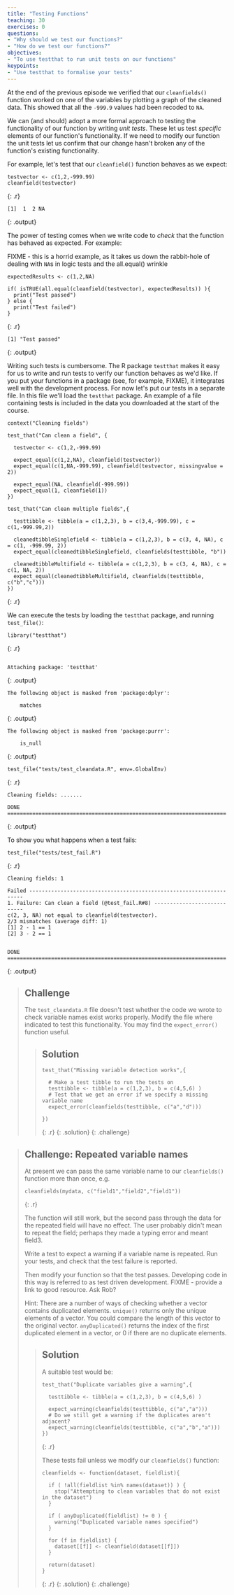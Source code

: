 ```yaml
---
title: "Testing Functions"
teaching: 30
exercises: 0
questions:
- "Why should we test our functions?"
- "How do we test our functions?"
objectives:
- "To use testthat to run unit tests on our functions"
keypoints:
- "Use testthat to formalise your tests"
---
```






At the end of the previous episode we verified that our `cleanfields()` function worked on one of the variables by plotting a graph of the cleaned data.  This showed that all the `-999.9` values had been recoded to `NA`.

We can (and should) adopt a more formal approach to testing the functionality of our function by writing *unit tests*.   These let us test *specific* elements of our function's functionality.    If we need to modify our function the unit tests let us confirm that our change hasn't broken any of the function's existing functionality.


For example, let's test that our `cleanfield()` function behaves as we expect:


~~~
testvector <- c(1,2,-999.99)
cleanfield(testvector)
~~~
{: .r}



~~~
[1]  1  2 NA
~~~
{: .output}

The power of testing comes when we write code to *check* that the function has behaved as expected.  For example:

FIXME - this is a horrid example, as it takes us down the rabbit-hole of dealing with `NA`s in logic tests
and the all.equal() wrinkle


~~~
expectedResults <- c(1,2,NA)

if( isTRUE(all.equal(cleanfield(testvector), expectedResults)) ){
  print("Test passed")
} else {
  print("Test failed")
}
~~~
{: .r}



~~~
[1] "Test passed"
~~~
{: .output}


Writing such tests is cumbersome.  The R package `testthat` makes it easy for us to write and run tests to verify our function behaves as we'd like.  If you put your functions in a package (see, for example, FIXME), it integrates well with the development process.  For now let's put our tests in a separate file.  In this file we'll load the `testthat` package.  An example of a file containing tests is included in the data you downloaded at the start of the course.


~~~
context("Cleaning fields")

test_that("Can clean a field", {
  
  testvector <- c(1,2,-999.99)
  
  expect_equal(c(1,2,NA), cleanfield(testvector))
  expect_equal(c(1,NA,-999.99), cleanfield(testvector, missingvalue = 2))
  
  expect_equal(NA, cleanfield(-999.99))
  expect_equal(1, cleanfield(1))
})

test_that("Can clean multiple fields",{
  
  testtibble <- tibble(a = c(1,2,3), b = c(3,4,-999.99), c = c(1,-999.99,2))
  
  cleanedtibbleSinglefield <- tibble(a = c(1,2,3), b = c(3, 4, NA), c = c(1, -999.99, 2))
  expect_equal(cleanedtibbleSinglefield, cleanfields(testtibble, "b"))
  
  cleanedtibbleMultifield <- tibble(a = c(1,2,3), b = c(3, 4, NA), c = c(1, NA, 2))
  expect_equal(cleanedtibbleMultifield, cleanfields(testtibble, c("b","c")))
})
~~~
{: .r}

We can execute the tests by loading the `testthat` package, and running `test_file()`:


~~~
library("testthat")
~~~
{: .r}



~~~

Attaching package: 'testthat'
~~~
{: .output}



~~~
The following object is masked from 'package:dplyr':

    matches
~~~
{: .output}



~~~
The following object is masked from 'package:purrr':

    is_null
~~~
{: .output}



~~~
test_file("tests/test_cleandata.R", env=.GlobalEnv)
~~~
{: .r}



~~~
Cleaning fields: .......

DONE ======================================================================
~~~
{: .output}

To show you what happens when a test fails:


~~~
test_file("tests/test_fail.R")
~~~
{: .r}



~~~
Cleaning fields: 1

Failed --------------------------------------------------------------------
1. Failure: Can clean a field (@test_fail.R#8) ----------------------------
c(2, 3, NA) not equal to cleanfield(testvector).
2/3 mismatches (average diff: 1)
[1] 2 - 1 == 1
[2] 3 - 2 == 1


DONE ======================================================================
~~~
{: .output}


> ## Challenge
> 
> The `test_cleandata.R` file doesn't test whether the code we wrote to check variable names exist
> works properly.  Modify the file where indicated to test this functionality.  You may find the `expect_error()` 
> function useful.
> 
> > ## Solution
> > 
> > 
> > ~~~
> > test_that("Missing variable detection works",{
> >   
> >   # Make a test tibble to run the tests on
> >   testtibble <- tibble(a = c(1,2,3), b = c(4,5,6) )
> >   # Test that we get an error if we specify a missing variable name
> >   expect_error(cleanfields(testtibble, c("a","d")))
> >   
> > })
> > ~~~
> > {: .r}
> {: .solution}
{: .challenge}

> ## Challenge: Repeated variable names
> 
> At present we can pass the same variable name to our `cleanfields()` function more than once, e.g.
> 
> ~~~
> cleanfields(mydata, c("field1","field2","field1"))
> ~~~
> {: .r}
> 
> The function will still work, but the second pass through the data for the repeated field will have no effect.
> The user probably didn't mean to repeat the field; perhaps they made a typing error and meant field3. 
> 
> Write a test to expect a warning if a variable name is repeated.  Run your tests, and check that the test failure is reported.
> 
> Then modify your function so that the test passes.   Developing code in this way is referred to as test driven development. FIXME - provide a link to good resource.  Ask Rob?
> 
> Hint:  There are a number of ways of checking whether a vector contains duplicated elements.  `unique()` returns only the unique elements of a vector.  You could compare the length of this vector to the original vector.  `anyDuplicated()` returns the index of the first duplicated element in a vector, or 0 if there are no duplicate elements.
> 
> > ## Solution
> > 
> > A suitable test would be:
> > 
> > ~~~
> > test_that("Duplicate variables give a warning",{
> >   
> >   testtibble <- tibble(a = c(1,2,3), b = c(4,5,6) )
> >   
> >   expect_warning(cleanfields(testtibble, c("a","a")))
> >   # Do we still get a warning if the duplicates aren't adjacent?
> >   expect_warning(cleanfields(testtibble, c("a","b","a")))
> > })
> > ~~~
> > {: .r}
> > 
> > These tests fail unless we modify our `cleanfields()` function:
> > 
> > 
> > ~~~
> > cleanfields <- function(dataset, fieldlist){
> >   
> >   if ( !all(fieldlist %in% names(dataset)) ) {
> >     stop("Attempting to clean variables that do not exist in the dataset")
> >   }
> >   
> >   if ( anyDuplicated(fieldlist) != 0 ) {
> >     warning("Duplicated variable names specified")
> >   }
> >   
> >   for (f in fieldlist) {
> >     dataset[[f]] <- cleanfield(dataset[[f]])
> >   }
> >   
> >   return(dataset) 
> > }
> > ~~~
> > {: .r}
> {: .solution}
{: .challenge}



